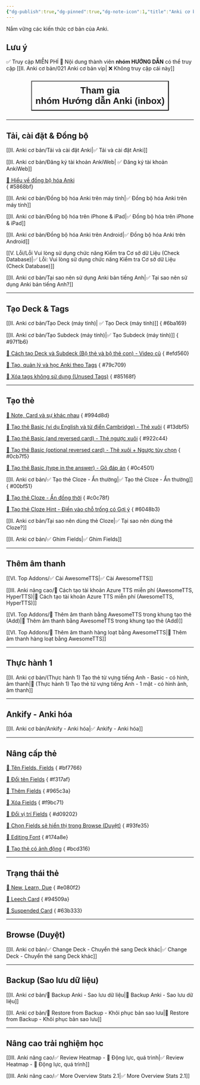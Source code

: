 ```yaml
---
{"dg-publish":true,"dg-pinned":true,"dg-note-icon":1,"title":"Anki cơ bản","permalink":"/ii-anki-co-ban/020-anki-co-ban-publish/","pinned":true,"dgPassFrontmatter":true}
---
```


Nắm vững các kiến thức cơ bản của Anki.

## Lưu ý

✅ Truy cập MIỄN PHÍ
👑 Nội dung thành viên **nhóm HƯỚNG DẪN** có thể truy cập
[[II. Anki cơ bản/021 Anki cơ bản vip\| ❌ Không truy cập cái này]]

<div style="display: flex; flex-direction: column; align-items: center; cursor: pointer;">
  <a href="https://m.me/tui.la.phuc747" target="_blank">
    <button style="font-size: 24px; padding: 10px; margin: 10px 0; background: var(--text-accent); font-weight: 600; color: var(--text-on-accent); height: 100%; width-max:90%;">Tham gia<br>nhóm Hướng dẫn Anki (inbox)</button>
  </a>
</div>

___
## Tải, cài đặt & Đồng bộ

[[II. Anki cơ bản/Tải và cài đặt Anki\|✅ Tải và cài đặt Anki]]

[[II. Anki cơ bản/Đăng ký tài khoản AnkiWeb\| ✅ Đăng ký tài khoản AnkiWeb]] 

[👑 Hiểu về đồng bộ hóa Anki](https://www.facebook.com/groups/ankikhoa2/posts/656841203164849/)  
{ #5868bf}


[[II. Anki cơ bản/Đồng bộ hóa Anki trên máy tính\|✅ Đồng bộ hóa Anki trên máy tính]]

[[II. Anki cơ bản/Đồng bộ hóa trên iPhone & iPad\|✅ Đồng bộ hóa trên iPhone & iPad]]

[[II. Anki cơ bản/Đồng bộ hóa Anki trên Android\|✅ Đồng bộ hóa Anki trên Android]]

[[V. Lỗi/Lỗi Vui lòng sử dụng chức năng Kiểm tra Cơ sở dữ Liệu (Check Database)\|✅ Lỗi: Vui lòng sử dụng chức năng Kiểm tra Cơ sở dữ Liệu (Check Database)]]

[[II. Anki cơ bản/Tại sao nên sử dụng Anki bản tiếng Anh\|✅ Tại sao nên sử dụng Anki bản tiếng Anh?]]

---

## Tạo Deck & Tags

[[II. Anki cơ bản/Tạo Deck (máy tính)\| ✅ Tạo Deck (máy tính)]]
{ #6ba169}


[[II. Anki cơ bản/Tạo Subdeck (máy tính)\|✅ Tạo Subdeck (máy tính)]]
{ #97f1b6}


[👑 Cách tạo Deck và Subdeck (Bộ thẻ và bộ thẻ con) - Video cũ](https://www.facebook.com/100006970567626/videos/948967736190048/) 
{ #efd560}


[👑 Tạo, quản lý và học Anki theo Tags](https://www.facebook.com/100006970567626/videos/1735576880208862/) 
{ #79c709}


[👑 Xóa tags không sử dụng (Unused Tags)](https://www.facebook.com/groups/ankikhoa2/posts/658428619672774/)
{ #85168f}


---

## Tạo thẻ

[👑 Note, Card và sự khác nhau](https://www.facebook.com/groups/ankikhoa2/posts/658651092983860/)
{ #994d8d}


[👑 Tạo thẻ Basic (ví dụ English và từ điển Cambridge) - Thẻ xuôi](https://www.facebook.com/100006970567626/videos/270185489085121/)
{ #13dbf5}


[👑 Tạo thẻ Basic (and reversed card) - Thẻ ngược xuôi](https://www.facebook.com/100006970567626/videos/307515391787740/)
{ #922c44}


[👑 Tạo thẻ Basic (optional reversed card) - Thẻ xuôi + Ngược tùy chọn](https://www.facebook.com/100006970567626/videos/588292580172236/)
{ #0cb7f5}


[👑 Tạo thẻ Basic (type in the answer) - Gõ đáp án](https://www.facebook.com/100006970567626/videos/251641787687604/)
{ #0c4501}


[[II. Anki cơ bản/✅ Tạo thẻ Cloze - Ẩn thường\|✅ Tạo thẻ Cloze - Ẩn thường]]
{ #00bf51}


[👑 Tạo thẻ Cloze - Ẩn đồng thời](https://www.facebook.com/groups/ankikhoa2/permalink/660008729514763/)
{ #c0c78f}


[👑 Tạo thẻ Cloze Hint - Điền vào chỗ trống có Gợi ý](https://www.facebook.com/100006970567626/videos/2561178154045207/)
{ #6048b3}


[[II. Anki cơ bản/Tại sao nên dùng thẻ Cloze\|✅ Tại sao nên dùng thẻ Cloze?]]


[[II. Anki cơ bản/✅ Ghim Fields\|✅ Ghim Fields]]

---

## Thêm âm thanh

[[VI. Top Addons/✅ Cài AwesomeTTS\|✅ Cài AwesomeTTS]]

[[III. Anki nâng cao/👑 Cách tạo tài khoản Azure TTS miễn phí (AwesomeTTS, HyperTTS)\|👑 Cách tạo tài khoản Azure TTS miễn phí (AwesomeTTS, HyperTTS)]]

[[VI. Top Addons/👑 Thêm âm thanh bằng AwesomeTTS trong khung tạo thẻ (Add)\|👑 Thêm âm thanh bằng AwesomeTTS trong khung tạo thẻ (Add)]]

[[VI. Top Addons/👑 Thêm âm thanh hàng loạt bằng AwesomeTTS\|👑 Thêm âm thanh hàng loạt bằng AwesomeTTS]]

---

## Thực hành 1

[[II. Anki cơ bản/(Thực hành 1) Tạo thẻ từ vựng tiếng Anh - Basic - có hình, âm thanh\|👑 (Thực hành 1) Tạo thẻ từ vựng tiếng Anh - 1 mặt - có hình ảnh, âm thanh]]

---

## Ankify - Anki hóa

[[II. Anki cơ bản/Ankify - Anki hóa\|✅ Ankify - Anki hóa]]

---

## Nâng cấp thẻ

[👑 Tên Fields, Fields](https://www.facebook.com/groups/ankikhoa2/posts/659349429580693/)
{ #bf7766}


[👑 Đổi tên Fields](https://www.facebook.com/100006970567626/videos/6386729764755310/)
{ #f317af}


[👑 Thêm Fields](https://www.facebook.com/100006970567626/videos/610376627914331/)
{ #965c3a}


[👑 Xóa Fields](https://www.facebook.com/100006970567626/videos/1460259781398928/)
{ #f9bc71}


[👑 Đổi vị trí Fields](https://www.facebook.com/100006970567626/videos/996737118425945/)
{ #d09202}


[👑 Chọn Fields sẽ hiển thị trong Browse (Duyệt)](https://www.facebook.com/100006970567626/videos/1115800266045956/)
{ #93fe35}


[👑 Editing Font](https://www.facebook.com/100006970567626/videos/191653610560528/)
{ #174a8e}


[👑 Tạo thẻ có ảnh động](https://www.facebook.com/groups/ankikhoa2/posts/657978433051126/)
{ #bcd316}


---

## Trạng thái thẻ

[👑 New, Learn, Due](https://www.facebook.com/100006970567626/videos/6380549382011532/)
{ #e080f2}


[👑 Leech Card](https://www.facebook.com/100006970567626/videos/3522266851347838/)
{ #94509a}


[👑 Suspended Card](https://www.facebook.com/100006970567626/videos/1013283566338415/)
{ #63b333}


---

## Browse (Duyệt)

[[II. Anki cơ bản/✅ Change Deck - Chuyển thẻ sang Deck khác\|✅ Change Deck - Chuyển thẻ sang Deck khác]]

---

## Backup (Sao lưu dữ liệu)

[[II. Anki cơ bản/👑 Backup Anki - Sao lưu dữ liệu\|👑 Backup Anki - Sao lưu dữ liệu]]

[[II. Anki cơ bản/👑 Restore from Backup - Khôi phục bản sao lưu\|👑 Restore from Backup - Khôi phục bản sao lưu]]

---

## Nâng cao trải nghiệm học

[[III. Anki nâng cao/✅ Review Heatmap - 💪 Động lực, quá trình\|✅ Review Heatmap - 💪 Động lực, quá trình]]

[[III. Anki nâng cao/✅ More Overview Stats 2.1\|✅ More Overview Stats 2.1]]